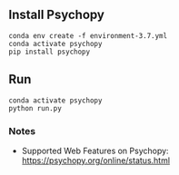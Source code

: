 

## Install Psychopy

```
conda env create -f environment-3.7.yml 
conda activate psychopy
pip install psychopy
```

## Run

```
conda activate psychopy
python run.py
```

### Notes

  - Supported Web Features on Psychopy: https://psychopy.org/online/status.html
